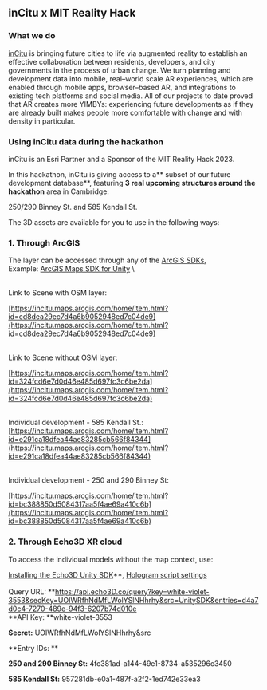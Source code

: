 ## inCitu x MIT Reality Hack

### **What we do**

[inCitu](https://www.incitu.us/) is bringing future cities to life via augmented reality to establish an effective collaboration between residents, developers, and city governments in the process of urban change. We turn planning and development data into mobile, real–world scale AR experiences, which are enabled through mobile apps, browser–based AR, and integrations to existing tech platforms and social media. All of our projects to date proved that AR creates more YIMBYs: experiencing future developments as if they are already built makes people more comfortable with change and with density in particular. 


### **Using inCitu data during the hackathon**

inCitu is an Esri Partner and a Sponsor of the MIT Reality Hack 2023. 

In this hackathon, inCitu is giving access to a** subset of our future development database**, featuring **3 real upcoming structures around the hackathon** area in Cambridge:  

250/290 Binney St. and 585 Kendall St. 

 

The 3D assets are available for you to use in the following ways: 


### 1. Through ArcGIS

The layer can be accessed through any of the [ArcGIS SDKs](https://developers.arcgis.com/documentation/mapping-apis-and-services/apis-and-sdks/),  \
Example: [ArcGIS Maps SDK for Unity](https://developers.arcgis.com/unity/)  \


 \
Link to Scene with OSM layer:

[https://incitu.maps.arcgis.com/home/item.html?id=cd8dea29ec7d4a6b9052948ed7c04de9](https://incitu.maps.arcgis.com/home/item.html?id=cd8dea29ec7d4a6b9052948ed7c04de9)

 \
Link to Scene without OSM layer:

[https://incitu.maps.arcgis.com/home/item.html?id=324fcd6e7d0d46e485d697fc3c6be2da](https://incitu.maps.arcgis.com/home/item.html?id=324fcd6e7d0d46e485d697fc3c6be2da)

 \
Individual development - 585 Kendall St.: [https://incitu.maps.arcgis.com/home/item.html?id=e291ca18dfea44ae83285cb566f84344](https://incitu.maps.arcgis.com/home/item.html?id=e291ca18dfea44ae83285cb566f84344)

 \
Individual development - 250 and 290 Binney St:

[https://incitu.maps.arcgis.com/home/item.html?id=bc388850d5084317aa5f4ae69a410c6b](https://incitu.maps.arcgis.com/home/item.html?id=bc388850d5084317aa5f4ae69a410c6b)


### 2. Through Echo3D XR cloud

To access the individual models without the map context, use: 

[Installing the Echo3D Unity SDK](https://docs.echo3d.com/unity/installation#installation-and-features-review)**, [Hologram script settings](https://docs.echo3d.com/unity/hologram-script-settings#experimental-editor-preview) \
 \
Query URL: **https://api.echo3D.co/query?key=white-violet-3553&secKey=UOIWRfhNdMfLWolYSlNHhrhy&src=UnitySDK&entries=d4a7d0c4-7270-489e-94f3-6207b74d010e \
**API Key: **white-violet-3553

**Secret:** UOIWRfhNdMfLWolYSlNHhrhy&src

**Entry IDs: **

**250 and 290 Binney St:** 4fc381ad-a144-49e1-8734-a535296c3450

**585 Kendall St:** 957281db-e0a1-487f-a2f2-1ed742e33ea3
